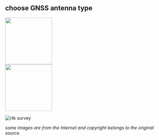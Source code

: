 ## choose GNSS antenna type

<div style="text-align: left;"><img src="../images/helix.png" style="width: 150px;"></div>

<div style="text-align: left;"><img src="../images/patch.png" style="width: 150px;"></div>

![](../images/rtk_survey.jpg "rtk survey")
  
  
  
  
  
  
  
  
  
  
*some images are from the Internet and copyright belongs to the original source.*
